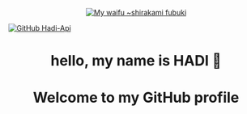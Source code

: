 <p align="center">
<a href="https://hadi-api.cf/api">
	<img src="https://i.pinimg.com/originals/6c/b2/27/6cb227b9d016245847b262d067f3141c.jpg" alt="My waifu ~shirakami fubuki" />
</a>
</p>

[![GitHub Hadi-Api](https://img.shields.io/github/followers/AkikoAi?label=follow&style=social)](#)

<h1 align="center">hello, my name is HADI 👋</h1>

<h1 align="center">
	Welcome to my GitHub profile
</h1>
